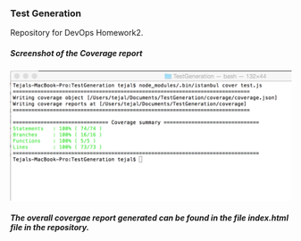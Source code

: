 ### Test Generation
Repository for DevOps Homework2.


##### Screenshot of the Coverage report 
![](https://github.com/tejalraut/DevOps-HW2/blob/master/Report.png) 

##### The overall covergae report generated can be found in the file index.html file in the repository.

